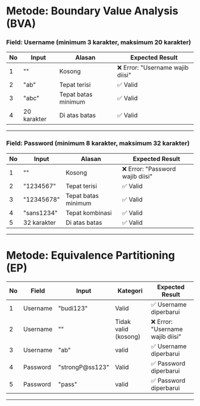 #  Metode: Boundary Value Analysis (BVA)

### Field: Username (minimum 3 karakter, maksimum 20 karakter)
| No | Input               | Alasan                    | Expected Result           |
|----|---------------------|---------------------------|----------------------------|
| 1  | ""                  | Kosong   | ❌ Error: "Username wajib diisi" |
| 2  | "ab"                | Tepat terisi      |  ✅ Valid    |
| 3  | "abc"               | Tepat batas minimum       | ✅ Valid                    |
| 4  | 20 karakter         | Di atas batas      | ✅ Valid                    |

---

### Field: Password (minimum 8 karakter, maksimum 32 karakter)
| No | Input               | Alasan                    | Expected Result            |
|----|---------------------|---------------------------|-----------------------------|
| 1  | ""                  | Kosong                    | ❌ Error: "Password wajib diisi" |
| 2  | "1234567"           | Tepat terisi      | ✅ Valid   |
| 3  | "12345678"          | Tepat batas minimum       | ✅ Valid                     |
| 4 | "sans1234" | Tepat kombinasi | ✅ Valid |
| 5  | 32 karakter         | Di atas batas     | ✅ Valid                     |


---

#  Metode: Equivalence Partitioning (EP)

| No | Field     | Input               | Kategori                 | Expected Result           |
|----|-----------|---------------------|--------------------------|---------------------------|
| 1  | Username  | "budi123"           | Valid                    | ✅ Username diperbarui    |
| 2  | Username  | ""                  | Tidak valid (kosong)     | ❌ Error: "Username wajib diisi" |
| 3  | Username  | "ab"                | valid                    | ✅ Username diperbarui    |
| 4  | Password  | "strongP@ss123"     | Valid                    | ✅ Password diperbarui    |
| 5  | Password  | "pass"              | valid | ✅ Password diperbarui  |


---


